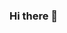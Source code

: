 ### Hi there 👋

<!--
**BearKS/BearKS** is a ✨ _special_ ✨ repository because its `README.md` (this file) appears on your GitHub profile.

<img src="https://github.com/BearKS/MyProfile/blob/main/Github.png">

Everyday, I want to sleep
Here are some ideas to get you started:


🌱 I’m currently learning Computer Engineering at School of Engineering,KMITL
